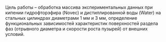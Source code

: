 Цель работы – обработка массива экспериментальных данных при кипении гидрофторэфира (Novec) и дистиллированной воды (Water) на стальных цилиндрах диаметрами 1 мм и 3 мм, 
определение функциональных зависимостей характеристик поверхностей раздела фаз (отрывного диаметра и скорости роста пузырей) от внешних условий.


